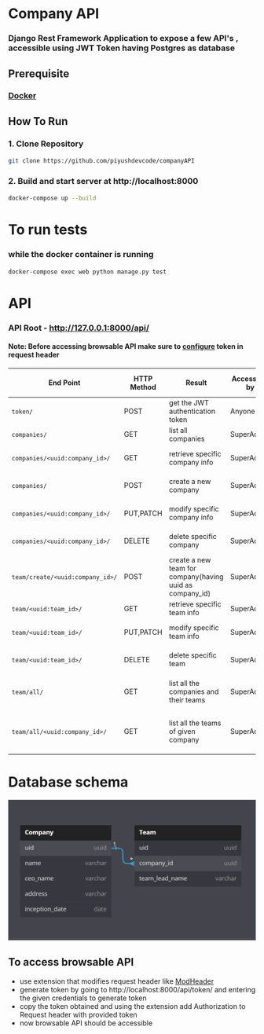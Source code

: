 # Company API

### Django Rest Framework Application to expose a few API's , accessible using JWT Token having Postgres as database

## Prerequisite

### [Docker](https://docs.docker.com/get-docker/)

## How To Run

### 1. Clone Repository

```sh
git clone https://github.com/piyushdevcode/companyAPI
```

### 2. Build and start server at http://localhost:8000

```sh
docker-compose up --build
```

# To run tests

### while the docker container is running

```sh
docker-compose exec web python manage.py test
```

# API

### API Root - http://127.0.0.1:8000/api/
#### Note: Before accessing browsable API make sure to [configure](#to-access-browsable-api) token in request header

| End Point                        | HTTP Method | Result                                                   | Accessible by | Browsable API URL Examples|
| -------------------------------- | ----------- | -------------------------------------------------------- | ------------- | ------ |
| `token/`                         | POST        | get the JWT authentication token                         | Anyone        | [get token](http://localhost:8000/api/token/)|
| `companies/`                     | GET         | list all companies                                       | SuperAdmin    |[list all companies](http://127.0.0.1:8000/api/company/)|
| `companies/<uuid:company_id>/`   | GET         | retrieve specific company info                           | SuperAdmin    |[ a company Instance](http://127.0.0.1:8000/api/company/7575a69a-2f7a-4929-83d2-13a7ac0dc715/)|
| `companies/`                     | POST        | create a new company                                     | SuperAdmin    |[create a new company](http://127.0.0.1:8000/api/company/#post-object-form)|
| `companies/<uuid:company_id>/`   | PUT,PATCH   | modify specific company info                             | SuperAdmin    |[modify company instance](http://127.0.0.1:8000/api/company/7575a69a-2f7a-4929-83d2-13a7ac0dc715/)|
| `companies/<uuid:company_id>/`   | DELETE      | delete specific company                                  | SuperAdmin    |[delete company instance](http://127.0.0.1:8000/api/company/7575a69a-2f7a-4929-83d2-13a7ac0dc715/)|
| `team/create/<uuid:company_id>/` | POST        | create a new team for company(having uuid as company_id) | SuperAdmin    |[create a new team](http://127.0.0.1:8000/api/team/create/7575a69a-2f7a-4929-83d2-13a7ac0dc715/#post-object-form)|
| `team/<uuid:team_id>/`           | GET         | retrieve specific team info                              | SuperAdmin    |[a team instance](http://127.0.0.1:8000/api/team/3aa854bd-8dee-4aa5-9503-1b60911c481c/)|
| `team/<uuid:team_id>/`           | PUT,PATCH   | modify specific team info                                | SuperAdmin    |[modify team instance](http://127.0.0.1:8000/api/team/3aa854bd-8dee-4aa5-9503-1b60911c481c/)|
| `team/<uuid:team_id>/`           | DELETE      | delete specific team                                     | SuperAdmin    |[delete team instance](http://127.0.0.1:8000/api/team/3aa854bd-8dee-4aa5-9503-1b60911c481c/)|
| `team/all/`                      | GET         | list all the companies and their teams                   | SuperAdmin    |[all companies with all teams](http://127.0.0.1:8000/api/team/all/)|
| `team/all/<uuid:company_id>/`    | GET         | list all the teams of given company                      | SuperAdmin    |[specific company info with all its teams](http://127.0.0.1:8000/api/team/all/d987b683-3423-4b23-883b-61eeeac42dbc)|

# Database schema

![Database Design](screenshots/DB_design.png "Database Design")

## To access browsable API

- use extension that modifies request header like [ModHeader](https://modheader.com/)
- generate token by going to http://localhost:8000/api/token/ and entering the given credentials to generate token
- copy the token obtained and using the extension add Authorization to Request header with provided token
- now browsable API should be accessible
